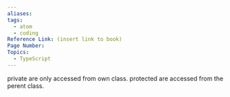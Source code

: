 ```yaml
---
aliases:
tags:
  - atom
  - coding
Reference Link: (insert link to book)
Page Number:
Topics:
  - TypeScript
---
```

private are only accessed from own class.
protected are accessed from the perent class.